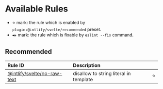 # Available Rules

- :star: mark: the rule which is enabled by `plugin:@intlify/svelte/recommended` preset.
- :black_nib: mark: the rule which is fixable by `eslint --fix` command.

## Recommended

<!--prettier-ignore-->
| Rule ID | Description |    |
|:--------|:------------|:---|
| [@intlify/svelte/<wbr>no-raw-text](./no-raw-text.md) | disallow to string literal in template | :star: |

